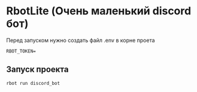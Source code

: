 # RbotLite (Очень маленький discord бот)
Перед запуском нужно создать файл .env в корне проета

```
RBOT_TOKEN=
```

## Запуск проекта

```cmd
rbot run discord_bot
```


